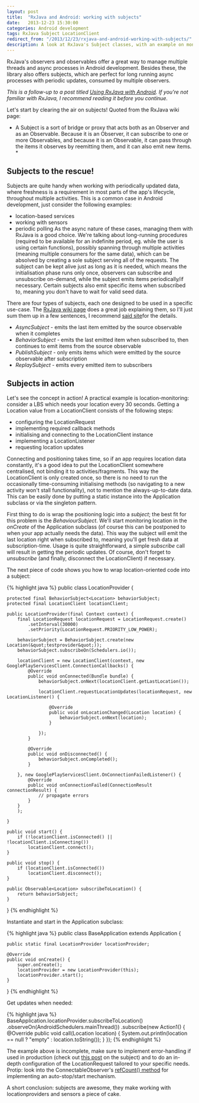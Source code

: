 ```yaml
---
layout: post
title:  "RxJava and Android: working with subjects"
date:   2013-12-23 15:30:00
categories: Android development
tags: RxJava Subject LocationClient
redirect_from: "/2013/12/23/rxjava-and-android-working-with-subjects/"
description: A look at RxJava's Subject classes, with an example on monitoring the device location.
---
```

RxJava's observers and observables offer a great way to manage multiple threads and async processes in Android development. Besides these, the library also offers subjects, which are perfect for long running async processes with periodic updates, consumed by multiple observers.
<!-- more -->

*This is a follow-up to a post titled [Using RxJava with Android](http://andraskindler.com/blog/2013/using-rxjava-in-android/). If you're not familiar with RxJava, I recommend reading it before you continue.*

Let's start by clearing the air on subjects! Quoted from the RxJava wiki page:
* A Subject is a sort of bridge or proxy that acts both as an Observer and as an Observable. Because it is an Observer, it can subscribe to one or more Observables, and because it is an Observable, it can pass through the items it observes by reemitting them, and it can also emit new items. *

## Subjects to the rescue!

Subjects are quite handy when working with periodically updated data, where freshness is a requirement in most parts of the app's lifecycle, throughout multiple activities. This is a common case in Android development, just consider the following examples:

*   location-based services
*   working with sensors
*   periodic polling
As the async nature of these cases, managing them with RxJava is a good choice. We're talking about long-running procedures (required to be available for an indefinite period, eg. while the user is using certain functions), possibly spanning through multiple activities (meaning multiple consumers for the same data), which can be absolved by creating a sole subject serving all of the requests. The subject can be kept alive just as long as it is needed, which means the initialisation phase runs only once, observers can subscribe and unsubscribe on-demand, while the subject emits items periodically/if necessary. Certain subjects also emit specific items when subscribed to, meaning you don't have to wait for valid seed data.

There are four types of subjects, each one designed to be used in a specific use-case. The [RxJava wiki page](https://github.com/Netflix/RxJava/wiki/Subject) does a great job explaining them, so I'll just sum them up in a few sentences, I recommend [said site](https://github.com/Netflix/RxJava/wiki/Subject)for the details.

*   _AsyncSubject_ - emits the last item emitted by the source observable when it completes
*   _BehaviorSubject_ - emits the last emitted item when subscribed to, then continues to emit items from the source observable
*   _PublishSubject_ - only emits items which were emitted by the source observable after subscription
*   _ReplaySubject_ - emits every emitted item to subscribers

## Subjects in action

Let's see the concept in action! A practical example is location-monitoring: consider a LBS which needs your location every 30 seconds. Getting a Location value from a LocationClient consists of the following steps:

*   configuring the LocationRequest
*   implementing required callback methods
*   initialising and connecting to the LocationClient instance
*   implementing a LocationListener
*   requesting location updates

Connecting and positioning takes time, so if an app requires location data constantly, it's a good idea to put the LocationClient somewhere centralised, not binding it to activities/fragments. This way the LocationClient is only created once, so there is no need to run the occasionally time-consuming initialising methods (so navigating to a new activity won't stall functionality), not to mention the always-up-to-date data. This can be easily done by putting a static instance into the Application subclass or via the singleton pattern.

First thing to do is wrap the positioning logic into a _subject_; the best fit for this problem is the _BehaviourSubject_. We'll start monitoring location in the _onCreate_ of the Application subclass (of course this can be postponed to when your app actually needs the data). This way the subject will emit the last location right when subscribed to, meaning you'll get fresh data at subscription-time. Usage is quite straightforward, a simple _subscribe_ call will result in getting the periodic updates. Of course, don't forget to _unsubscribe_ (and finally, disconnect the LocationClient) if necessary.

The next piece of code shows you how to wrap location-oriented code into a subject:

{% highlight java %}
public class LocationProvider {

    protected final BehaviorSubject<Location> behaviorSubject;
    protected final LocationClient locationClient;

    public LocationProvider(final Context context) {
        final LocationRequest locationRequest = LocationRequest.create()
            .setInterval(30000)
            .setPriority(LocationRequest.PRIORITY_LOW_POWER);

        behaviorSubject = BehaviorSubject.create(new Location(&quot;testprovider&quot;));
        behaviorSubject.subscribeOn(Schedulers.io());

        locationClient = new LocationClient(context, new GooglePlayServicesClient.ConnectionCallbacks() {
            @Override
            public void onConnected(Bundle bundle) {
                behaviorSubject.onNext(locationClient.getLastLocation());

                locationClient.requestLocationUpdates(locationRequest, new LocationListener() {

                    @Override
                    public void onLocationChanged(Location location) {
                        behaviorSubject.onNext(location);
                    }

                });
            }

            @Override
            public void onDisconnected() {
                behaviorSubject.onCompleted();
            }

        }, new GooglePlayServicesClient.OnConnectionFailedListener() {
            @Override
            public void onConnectionFailed(ConnectionResult connectionResult) {
                // propagate errors
            }
        }
        );

    }

    public void start() {
        if (!locationClient.isConnected() || !locationClient.isConnecting())
            locationClient.connect();
    }

    public void stop() {
        if (locationClient.isConnected())
            locationClient.disconnect();
    }

    public Observable<Location> subscribeToLocation() {
        return behaviorSubject;
    }

}
{% endhighlight %}

Instantiate and start in the Application subclass:

{% highlight java %}
public class BaseApplication extends Application {

    public static final LocationProvider locationProvider;

    @Override
    public void onCreate() {
        super.onCreate();
        locationProvider = new LocationProvider(this);
        locationProvider.start();
    }
}
{% endhighlight %}

Get updates when needed:

{% highlight java %}
BaseApplication.locationProvider.subscribeToLocation()
            .observeOn(AndroidSchedulers.mainThread())
            .subscribe(new Action1<Location>() {
                @Override
                public void call(Location location) {
                    System.out.println(location == null ? "empty" : location.toString());
                }
            });
{% endhighlight %}

The example above is incomplete, make sure to implement error-handling if used in production (check out [this post](http://andraskindler.com/blog/2013/rxjava-and-android-error-handling/) on the subject) and to do an in-depth configuration of the LocationRequest tailored to your specific needs. Protip: look into the ConnectableObserver's [refCount() method](http://netflix.github.io/RxJava/javadoc/rx/observables/ConnectableObservable.html) for implementing an auto-stop/start mechanism.

A short conclusion: subjects are awesome, they make working with locationproviders and sensors a piece of cake.